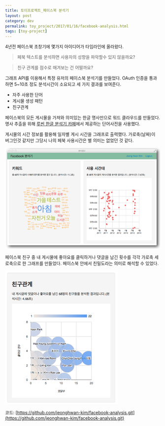 ```yaml
---
title: 토이프로젝트_페이스북 분석기
layout: post
category: dev
permalink: toy_project/2017/01/16/facebook-analysis.html
tags: [toy-project]
---
```


4년전 페이스북 초창기에 몇가지 아이디어가 타임라인에 올라왔다.

> 페북 텍스트를 분석하면 사용자의 성향을 파악할수 있지 않을까요?

> 친구 관계를 점수로 매겨보는 건 어떨까요?

그래프 API를 이용해서 특정 유저의 페이스북 분석기를 만들었다. OAuth 인증을 통과하면 5~10초 정도 분석시간이 소요되고 세 가지 결과를 보여준다.

- 자주 사용한 단어
- 게시물 생성 패턴
- 친구관계

페이스북의 모든 게시물을 가져와 의미있는 한글 명사만으로 워드 클라우드를 만들었다. 명사 추출을 위해 [루씬 한글 분석기 카페](http://cafe.naver.com/korlucene.cafe)에서 제공하는 단어사전을 사용했다.

게시물의 시간 정보를 활용해 일자별 게시 시간을 그래프로 출력했다. 가로축(날짜)이 버그인것 같지만 그당시 나의 페북 사용시간은 별 의미는 없었던 것 같다.

![](/assets/imgs/2017/fb-analysis1.png)

페이스북 친구 중 내 게시물에 좋아요를 클릭하거나 댓글을 남긴 횟수를 각각 가로축 세로축으로 한 그래프를 만들었다. 페이스북 안에서 친밀도라는 의미로 해석할 수 있었다.

![](/assets/imgs/2017/fb-analysis2.png)

코드: [https://github.com/jeonghwan-kim/facebook-analysis.git](https://github.com/jeonghwan-kim/facebook-analysis.git)
